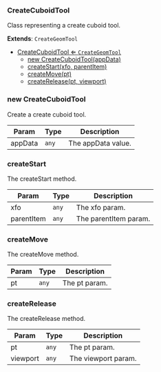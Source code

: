 <a name="CreateCuboidTool"></a>

### CreateCuboidTool 
Class representing a create cuboid tool.


**Extends**: <code>CreateGeomTool</code>  

* [CreateCuboidTool ⇐ <code>CreateGeomTool</code>](#CreateCuboidTool)
    * [new CreateCuboidTool(appData)](#new-CreateCuboidTool)
    * [createStart(xfo, parentItem)](#createStart)
    * [createMove(pt)](#createMove)
    * [createRelease(pt, viewport)](#createRelease)

<a name="new_CreateCuboidTool_new"></a>

### new CreateCuboidTool
Create a create cuboid tool.


| Param | Type | Description |
| --- | --- | --- |
| appData | <code>any</code> | The appData value. |

<a name="CreateCuboidTool+createStart"></a>

### createStart
The createStart method.



| Param | Type | Description |
| --- | --- | --- |
| xfo | <code>any</code> | The xfo param. |
| parentItem | <code>any</code> | The parentItem param. |

<a name="CreateCuboidTool+createMove"></a>

### createMove
The createMove method.



| Param | Type | Description |
| --- | --- | --- |
| pt | <code>any</code> | The pt param. |

<a name="CreateCuboidTool+createRelease"></a>

### createRelease
The createRelease method.



| Param | Type | Description |
| --- | --- | --- |
| pt | <code>any</code> | The pt param. |
| viewport | <code>any</code> | The viewport param. |

